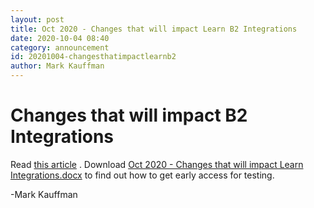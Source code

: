 ```yaml
---
layout: post
title: Oct 2020 - Changes that will impact Learn B2 Integrations
date: 2020-10-04 08:40
category: announcement
id: 20201004-changesthatimpactlearnb2
author: Mark Kauffman
---
```


# Changes that will impact B2 Integrations

Read [this article](/learn/b2/resources/preparing-for-saas-and-new-learn-versions) . Download [Oct 2020 - Changes that will impact Learn Integrations.docx](/assets/files/changes-that-will-impact-learn-oct2020.docx) to find out how to get early access for testing.

-Mark Kauffman

